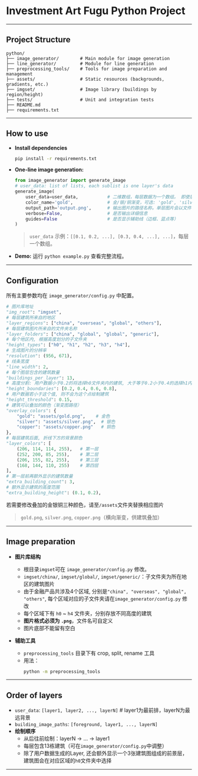 # Investment Art Fugu Python Project

---

## Project Structure

```
python/
├── image_generator/        # Main module for image generation
├── line_generator/         # Module for line generation
├── preprocessing_tools/    # Tools for image preparation and management
├── assets/                 # Static resources (backgrounds, gradients, etc.)
├── imgset/                 # Image library (buildings by region/height)
├── tests/                  # Unit and integration tests
├── README.md
├── requirements.txt
```

---

## How to use

- **Install dependencies**
  ```bash
  pip install -r requirements.txt
  ```

- **One-line image generation:**
  ```python
  from image_generator import generate_image
  # user_data: list of lists, each sublist is one layer's data
  generate_image(
      user_data=user_data,           # 二维数组，每层数据为一个数组。 即使层数据为空， 也需要传入空数组
      color_name='gold',             # 金/银/铜渐变，可选: 'gold', 'silver', 'copper'
      output_path='output.png',      # 输出图片的路径名称。单层图片会以文件名加序号的方式保存
      verbose=False,                 # 是否输出详细信息
      guides=False                   # 是否显示辅助线（边框、蓝点等）
  )
  ```
  > `user_data` 示例：`[[0.1, 0.2, ...], [0.3, 0.4, ...], ...]`，每层一个数组。

- **Demo:**
运行 `python example.py` 查看完整流程。

---

## Configuration

所有主要参数均在 `image_generator/config.py` 中配置。

```python
# 图片库地址
"img_root": "imgset",    
# 每层建筑所来自的地区
"layer_regions": ["china", "overseas", "global", "others"],
# 每层建筑图片所来自的文件夹名称
"layer_folders": ["china", "global", "global", "generic"],
# 每个地区内, 根据高度划分的子文件夹
"height_types": ["h0", "h1", "h2", "h3", "h4"],
# 生成图片的分辨率
"resolution": (956, 671),
# 线条宽度
"line_width": 2,
# 每个图层包含的建筑数量
"buildings_per_layer": 13,  
# 高度分割: 用户数据小于0.2的将选择h0文件夹内的建筑, 大于等于0.2小于0.4的选择h1内的建筑, 依次类推
"height_boundaries": [0.2, 0.4, 0.6, 0.8],
# 用户数据若小于这个值, 则不会为这个点绘制建筑
"height_threshold": 0.15,
# 建筑可以叠加的颜色（渐变图路径）
"overlay_colors": {
    "gold": "assets/gold.png",    # 金色
    "silver": "assets/silver.png",  # 银色
    "copper": "assets/copper.png"   # 铜色
},
# 每层建筑后面, 折线下方的背景颜色
"layer_colors": [
    (206, 114, 114, 255),   # 第一层
    (252, 200, 85, 255),    # 第二层
    (206, 155, 82, 255),    # 第三层
    (168, 144, 110, 255)    # 第四层       
],
# 第一层前再额外显示的建筑数量
"extra_building_count": 3,
# 额外显示建筑的高度范围
"extra_building_height": (0.1, 0.2),  
```
若需要修改叠加的金银铜三种颜色，请至`/assets`文件夹替换相应图片
> `gold.png`, `silver.png`, `copper.png`（横向渐变，供建筑叠加）

---

## Image preparation

- **图片库结构**
  - 根目录`imgset`可在 `image_generator/config.py` 修改。
  - `imgset/china/`, `imgset/global/`, `imgset/generic/`：子文件夹为所在地区的建筑图片
  - 由于金融产品共涉及4个区域, 分别是`"china", "overseas", "global", "others"`, 每个区域对应的子文件夹请在`image_generator/config.py` 修改
  - 每个区域下有 `h0` ~ `h4` 文件夹，分别存放不同高度的建筑
  - **图片格式必须为 `.png`**，文件名可自定义
  - 图片底部不能留有空白

- **辅助工具**
  - `preprocessing_tools` 目录下有 crop, split, rename 工具
  - 用法：
    ```bash
    python -m preprocessing_tools
    ```

---

## Order of layers

- `user_data`: `[layer1, layer2, ..., layerN]`  # layer1为最前排，layerN为最远背景
- `building_image_paths`: `[foreground, layer1, ..., layerN]`
- **绘制顺序**
  - 从后往前绘制：layerN → ... → layer1
  - 每层包含13栋建筑（可在`image_generator/config.py`中调整）
  - 除了用户数据生成的Layer, 还会额外显示一个3张建筑图组成的前景层，建筑图会在对应区域的`h0`文件夹中选择
---